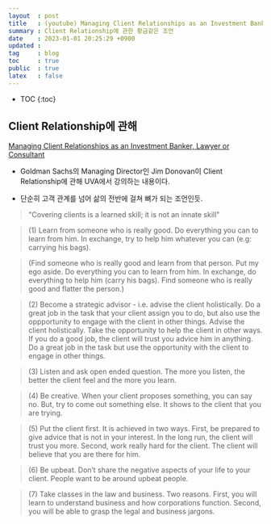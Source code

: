 ```yaml
---
layout  : post
title   : (youtube) Managing Client Relationships as an Investment Banker, Lawyer or Consultant
summary : Client Relationship에 관한 황금같은 조언
date    : 2023-01-01 20:25:29 +0900
updated : 
tag     : blog
toc     : true
public  : true
latex   : false
---
```

* TOC
{:toc}



## Client Relationship에 관해


[Managing Client Relationships as an Investment Banker, Lawyer or Consultant](https://www.youtube.com/watch?v=z8kqCIxXTEw&ab_channel=UniversityofVirginiaSchoolofLaw)

* Goldman Sachs의 Managing Director인 Jim Donovan이 Client Relationship에 관해 UVA에서 강의하는 내용이다. 

* 단순히 고객 관계를 넘어 삶의 전반에 걸쳐 뼈가 되는 조언인듯.




> "Covering clients is a learned skill; it is not an innate skill" 

> (1) Learn from someone who is really good.
Do everything you can to learn from him. In exchange, try to help him whatever you can (e.g: carrying his bags).

> (Find someone who is really good and learn from that person. Put my ego aside. Do everything you can to learn from him. In exchange, do everything to help him (carry his bags). Find someone who is really good and flatter the person.)

> (2) Become a strategic advisor - i.e. advise the client holistically. Do a great job in the task that your client assign you to do, but also use the oppportunity to engage with the client in other things. Advise the client holistically. Take the opportunity to help the client in other ways. If you do a good job, the client will trust you advice him in anything. Do a great job in the task but use the opportunity with the client to engage in other things.

> (3) Listen and ask open ended question. 
The more you listen, the better the client feel and the more you learn.

> (4) Be creative. 
When your client proposes something, you can say no. But, try to come out something else. It shows to the client that you are trying.

> (5) Put the client first. 
It is achieved in two ways. First, be prepared to give advice that is not in your interest. In the long run, the client will trust you more. Second, work really hard for the client. The client will believe that you are there for him.

> (6) Be upbeat. 
Don’t share the negative aspects of your life to your client. People want to be around upbeat people.

> (7) Take classes in the law and business. 
Two reasons. First, you will learn to understand business and how corporations function. Second, you will be able to grasp the legal and business jargons.

